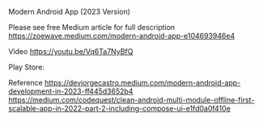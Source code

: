 Modern Android App (2023 Version)

Please see free Medium article for full description
https://zoewave.medium.com/modern-android-app-e104693946e4

Video
https://youtu.be/Vq6Ta7NyBfQ

Play Store:


Reference
https://devjorgecastro.medium.com/modern-android-app-development-in-2023-ff445d3652b4
https://medium.com/codequest/clean-android-multi-module-offline-first-scalable-app-in-2022-part-2-including-compose-ui-e1fd0a0f410e









 







